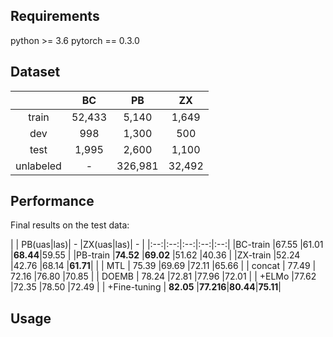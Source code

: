 ## Requirements
python >= 3.6
pytorch == 0.3.0
## Dataset
|          |BC     |PB      |ZX    |
|:--------:|:-----:|:-----: |:----:|
|train     | 52,433|5,140   |1,649 |
|dev       | 998   |1,300   |500   |
|test      |1,995  |2,600   | 1,100|
|unlabeled | -     | 326,981|32,492|

## Performance
  Final results on the test data:
  
|              | PB(uas|las)| -       |ZX(uas|las)|  -    |
|:--:|:--:|:--:|:--:|:--:|
|BC-train      |67.55      |61.01     |**68.44**|59.55    |
|PB-train      |**74.52**  |**69.02** |51.62    |40.36    |
|ZX-train      |52.24      |42.76     |68.14    |**61.71**|        |
|  MTL         | 75.39     |69.69     |72.11    |65.66    |
| concat       | 77.49     | 72.16    |76.80    |70.85    |
| DOEMB        | 78.24     |72.81     |77.96    |72.01    |
| +ELMo        |77.62      |72.35     |78.50    |72.49    | 
| +Fine-tuning | **82.05** |**77.216**|**80.44**|**75.11**|

## Usage



